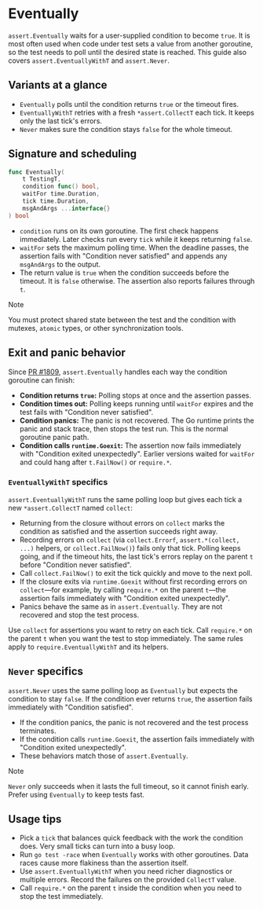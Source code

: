 # Eventually

`assert.Eventually` waits for a user-supplied condition to become `true`. It is
most often used when code under test sets a value from another goroutine, so the
test needs to poll until the desired state is reached. This guide also covers
`assert.EventuallyWithT` and `assert.Never`.

## Variants at a glance

- `Eventually` polls until the condition returns `true` or the timeout fires.
- `EventuallyWithT` retries with a fresh `*assert.CollectT` each tick. It keeps
  only the last tick's errors.
- `Never` makes sure the condition stays `false` for the whole timeout.

## Signature and scheduling

```go
func Eventually(
    t TestingT,
    condition func() bool,
    waitFor time.Duration,
    tick time.Duration,
    msgAndArgs ...interface{}
) bool
```

- `condition` runs on its own goroutine. The first check happens immediately.
  Later checks run every `tick` while it keeps returning `false`.
- `waitFor` sets the maximum polling time. When the deadline passes, the
  assertion fails with "Condition never satisfied" and appends any
  `msgAndArgs` to the output.
- The return value is `true` when the condition succeeds before the timeout.
  It is `false` otherwise. The assertion also reports failures through `t`.

> [!Note]
> You must protect shared state between the test and the condition with
> mutexes, `atomic` types, or other synchronization tools.

## Exit and panic behavior

Since [PR #1809](https://github.com/stretchr/testify/pull/1809),
`assert.Eventually` handles each way the condition goroutine can finish:

- **Condition returns `true`:** Polling stops at once and the assertion passes.
- **Condition times out:** Polling keeps running until `waitFor` expires and the
  test fails with "Condition never satisfied".
- **Condition panics:** The panic is not recovered. The Go runtime prints the
  panic and stack trace, then stops the test run. This is the normal goroutine
  panic path.
- **Condition calls `runtime.Goexit`:** The assertion now fails immediately with
  "Condition exited unexpectedly". Earlier versions waited for `waitFor` and
  could hang after `t.FailNow()` or `require.*`.

### `EventuallyWithT` specifics

`assert.EventuallyWithT` runs the same polling loop but gives each tick a new
`*assert.CollectT` named `collect`:

- Returning from the closure without errors on `collect` marks the condition as
  satisfied and the assertion succeeds right away.
- Recording errors on `collect` (via `collect.Errorf`, `assert.*(collect, ...)`
  helpers, or `collect.FailNow()`) fails only that tick. Polling keeps going,
  and if the timeout hits, the last tick's errors replay on the parent `t`
  before "Condition never satisfied".
- Call `collect.FailNow()` to exit the tick quickly and move to the next poll.
- If the closure exits via `runtime.Goexit` without first recording errors on
  `collect`—for example, by calling `require.*` on the parent `t`—the assertion
  fails immediately with "Condition exited unexpectedly".
- Panics behave the same as in `assert.Eventually`. They are not recovered and
  stop the test process.

Use `collect` for assertions you want to retry on each tick. Call `require.*`
on the parent `t` when you want the test to stop immediately. The same rules
apply to `require.EventuallyWithT` and its helpers.

## `Never` specifics

`assert.Never` uses the same polling loop as `Eventually` but expects the
condition to stay `false`. If the condition ever returns `true`, the assertion
fails immediately with "Condition satisfied".

- If the condition panics, the panic is not recovered and the test process
  terminates.
- If the condition calls `runtime.Goexit`, the assertion fails immediately with
  "Condition exited unexpectedly".
- These behaviors match those of `assert.Eventually`.

> [!Note]
> `Never` only succeeds when it lasts the full timeout, so it cannot finish
> early. Prefer using `Eventually` to keep tests fast.

## Usage tips

- Pick a `tick` that balances quick feedback with the work the condition does.
  Very small ticks can turn into a busy loop.
- Run `go test -race` when `Eventually` works with other goroutines. Data races
  cause more flakiness than the assertion itself.
- Use `assert.EventuallyWithT` when you need richer diagnostics or multiple
  errors. Record the failures on the provided `CollectT` value.
- Call `require.*` on the parent `t` inside the condition when you need to stop
  the test immediately.
